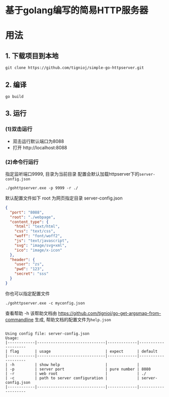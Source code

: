 # 基于golang编写的简易HTTP服务器

# 用法
## 1. 下载项目到本地
```
git clone https://github.com/tignioj/simple-go-httpserver.git
```

## 2. 编译
```
go build
```

## 3. 运行
### (1)双击运行
- 双击运行默认端口为8088
- 打开 http://localhost:8088
### (2)命令行运行
指定监听端口9999, 目录为当前目录
配置会默认加载httpserver下的`server-config.json`

```
./gohttpserver.exe -p 9999 -r ./
```

默认配置文件如下
root 为网页指定目录
server-config.json
```json
{
  "port": "8088",
  "root": "./webpage",
  "content_type": {
    "html": "text/html",
    "css": "text/css",
    "woff": "font/woff2",
    "js": "text/javascript",
    "svg": "image/svg+xml",
    "ico": "image/x-icon"
  },
  "header": {
    "user": "zs",
    "pwd": "123",
    "secret": "sss"
  }
}
```

你也可以指定配置文件
```
./gohttpserver.exe -c myconfig.json
```
查看帮助 -h
该帮助文档由 https://github.com/tignioj/go-get-argsmap-from-commandline 生成, 帮助文档的配置文件为`help.json`
```

Using config file: server-config.json
Usage:
|------------|------------------------------|-------------|--------------------
| flag       | usage                        | expect      | default
|------------|------------------------------|-------------|--------------------
| -h         | show help                    |             |
| -p         | server port                  | pure number | 8080
| -r         | web root                     |             | ./
| -c         | path to server configuration |             | server-config.json
|------------|------------------------------|-------------|--------------------

```